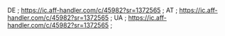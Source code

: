 DE ; https://ic.aff-handler.com/c/45982?sr=1372565 ;
AT ; https://ic.aff-handler.com/c/45982?sr=1372565 ;
UA ; https://ic.aff-handler.com/c/45982?sr=1372565 ;

